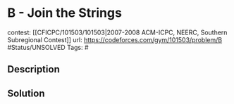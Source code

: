 # B - Join the Strings

contest: [[CFICPC/101503/101503|2007-2008 ACM-ICPC, NEERC, Southern Subregional Contest]]
url: https://codeforces.com/gym/101503/problem/B
#Status/UNSOLVED
Tags: #

## Description

## Solution

